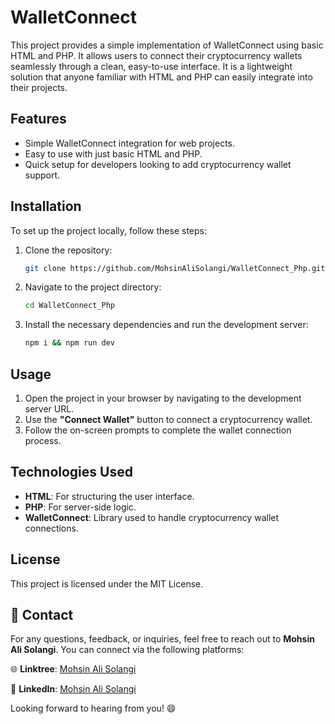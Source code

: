 # WalletConnect
This project provides a simple implementation of WalletConnect using basic HTML and PHP. It allows users to connect their cryptocurrency wallets seamlessly through a clean, easy-to-use interface. It is a lightweight solution that anyone familiar with HTML and PHP can easily integrate into their projects.

## Features

- Simple WalletConnect integration for web projects.
- Easy to use with just basic HTML and PHP.
- Quick setup for developers looking to add cryptocurrency wallet support.

## Installation

To set up the project locally, follow these steps:

1. Clone the repository:

   ```bash
   git clone https://github.com/MohsinAliSolangi/WalletConnect_Php.git


2. Navigate to the project directory:

   ```bash
   cd WalletConnect_Php
   ```

3. Install the necessary dependencies and run the development server:

   ```bash
   npm i && npm run dev
   ```

## Usage

1. Open the project in your browser by navigating to the development server URL.
2. Use the **"Connect Wallet"** button to connect a cryptocurrency wallet.
3. Follow the on-screen prompts to complete the wallet connection process.

## Technologies Used

- **HTML**: For structuring the user interface.
- **PHP**: For server-side logic.
- **WalletConnect**: Library used to handle cryptocurrency wallet connections.

## License

This project is licensed under the MIT License.

## 🚀 Contact

For any questions, feedback, or inquiries, feel free to reach out to **Mohsin Ali Solangi**. You can connect via the following platforms:

🌐 **Linktree**: [Mohsin Ali Solangi](https://linktr.ee/mohsinalisolangi)

🔗 **LinkedIn**: [Mohsin Ali Solangi](https://www.linkedin.com/in/mohsinalisolangi/)

Looking forward to hearing from you! 😄

```

